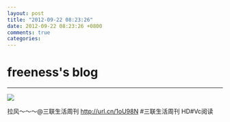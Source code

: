 ```yaml
---
layout: post
title: "2012-09-22 08:23:26"
date: 2012-09-22 08:23:26 +0800
comments: true
categories: 
---
```


# freeness's blog

----------

![](http://okqmqrbgo.bkt.clouddn.com/201209220823261.jpg)

>
拉风～～～@三联生活周刊 http://url.cn/1oU98N \#三联生活周刊 HD\#Vc阅读